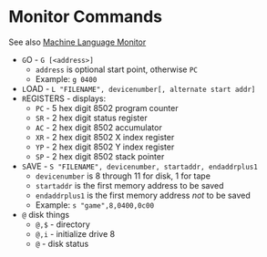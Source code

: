 # Monitor Commands

See also [Machine Language Monitor](https://www.commodore.ca/manuals/128_system_guide/app-j.htm)

* `G`O - `G [<address>]`
  * `address` is optional start point, otherwise `PC`
  * Example: `g 0400`
* `L`OAD - `L "FILENAME", devicenumber[, alternate start addr]`
* `R`EGISTERS - displays:
  * `PC` - 5 hex digit 8502 program counter
  * `SR` - 2 hex digit status register
  * `AC` - 2 hex digit 8502 accumulator
  * `XR` - 2 hex digit 8502 X index register
  * `YP` - 2 hex digit 8502 Y index register
  * `SP` - 2 hex digit 8502 stack pointer
* `S`AVE - `S "FILENAME", devicenumber, startaddr, endaddrplus1`
  * `devicenumber` is 8 through 11 for disk, 1 for tape
  * `startaddr` is the first memory address to be saved
  * `endaddrplus1` is the first memory address *not* to be saved
  * Example: `s "game",8,0400,0c00`
* `@` disk things
  * `@,$` - directory
  * `@,i` - initialize drive 8
  * `@` - disk status